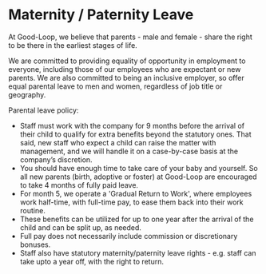 
# Maternity / Paternity Leave

At Good-Loop, we believe that parents - male and female - share the right to be there in the earliest stages of life. 

We are committed to providing equality of opportunity in employment to everyone, including those of our employees who are expectant or new parents. We are also committed to being an inclusive employer, so offer equal parental leave to men and women, regardless of job title or geography. 

Parental leave policy:

 - Staff must work with the company for 9 months before the arrival of their child to qualify for extra benefits beyond the statutory ones. That said, new staff who expect a child can raise the matter with management, and we will handle it on a case-by-case basis at the company’s discretion.
 - You should have enough time to take care of your baby and yourself. So all new parents (birth, adoptive or foster) at Good-Loop are encouraged to take 4 months of fully paid leave.
 - For month 5, we operate a 'Gradual Return to Work', where employees work half-time, with full-time pay, to ease them back into their work routine.
 - These benefits can be utilized for up to one year after the arrival of the child and can be split up, as needed.
 - Full pay does not necessarily include commission or discretionary bonuses.
 - Staff also have statutory maternity/paternity leave rights - e.g. staff can take upto a year off, with the right to return.
